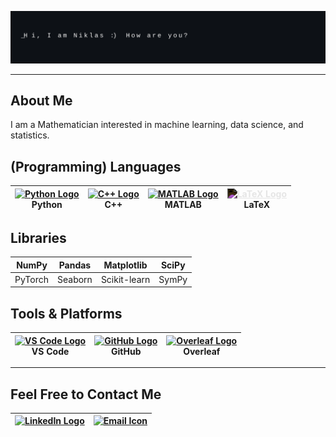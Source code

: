 ![Banner](./assets/banner.svg)

---

## About Me
I am a Mathematician interested in machine learning, data science, and statistics.
## (Programming) Languages

| [<img src="https://cdn.jsdelivr.net/gh/devicons/devicon/icons/python/python-original.svg" width="25px" alt="Python Logo" style="border:0;"/>](https://www.python.org/)<br>Python | [<img src="https://cdn.jsdelivr.net/gh/devicons/devicon/icons/cplusplus/cplusplus-original.svg" width="25px" alt="C++ Logo" style="border:0;"/>](https://isocpp.org/)<br>C++ | [<img src="https://cdn.jsdelivr.net/gh/devicons/devicon/icons/matlab/matlab-original.svg" width="25px" alt="MATLAB Logo" style="border:0;"/>](https://www.mathworks.com/products/matlab.html)<br>MATLAB | [<img src="https://cdn.jsdelivr.net/npm/simple-icons@v10/icons/latex.svg" width="25px" style="filter: invert(1); border:0;" alt="LaTeX Logo"/>](https://www.latex-project.org/)<br>LaTeX |
|---|---|---|---|

## Libraries

| NumPy | Pandas | Matplotlib | SciPy |
|---|---|---|---|
| PyTorch | Seaborn | Scikit-learn | SymPy |

## Tools & Platforms

| [<img src="https://cdn.jsdelivr.net/gh/devicons/devicon/icons/vscode/vscode-original.svg" width="25px" alt="VS Code Logo" style="border:0;"/>](https://code.visualstudio.com/)<br>VS Code | [<img src="https://cdn.jsdelivr.net/gh/devicons/devicon/icons/github/github-original.svg" width="25px" alt="GitHub Logo" style="border:0;"/>](https://github.com/)<br>GitHub | [<img src="https://cdn.jsdelivr.net/npm/simple-icons@v10/icons/overleaf.svg" width="25px" alt="Overleaf Logo" style="border:0;"/>](https://www.overleaf.com/)<br>Overleaf |
|---|---|---|

---

## Feel Free to Contact Me

| [<img src="https://cdn.jsdelivr.net/gh/devicons/devicon/icons/linkedin/linkedin-original.svg" width="25px" alt="LinkedIn Logo" style="border:0;"/>](https://www.linkedin.com/in/niklas-canova-7b83962ba/) | [<img src="https://upload.wikimedia.org/wikipedia/commons/4/4e/Mail_%28iOS%29.svg" width="25px" alt="Email Icon" style="border:0;"/>](mailto:niklasc@icloud.com) |
|---|---|
